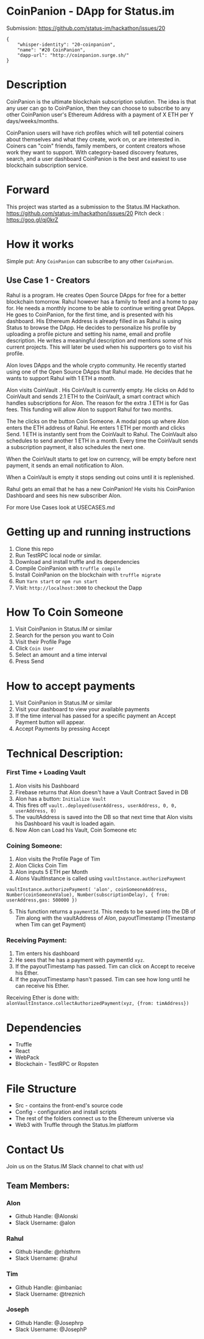 # CoinPanion - DApp for Status.im

Submission: https://github.com/status-im/hackathon/issues/20

```
{
    "whisper-identity": "20-coinpanion",
    "name": "#20 CoinPanion",
    "dapp-url": "http://coinpanion.surge.sh/"
}
```



# Description

CoinPanion is the ultimate blockchain subscription solution. The idea is that any user can go to CoinPanion, then they can choose to subscribe to any other CoinPanion user's Ethereum Address with a payment of X ETH per Y days/weeks/months.

CoinPanion users will have rich profiles which will tell potential coiners about themselves and what they create, work on, or are interested in. Coiners can "coin" friends, family members, or content creators whose work they want to support. With category-based discovery features, search, and a user dashboard CoinPanion is the best and easiest to use blockchain subscription service.

# Forward
This project was started as a submission to the Status.IM Hackathon.
https://github.com/status-im/hackathon/issues/20
Pitch deck : https://goo.gl/qj0krZ

# How it works

Simple put: Any `CoinPanion` can subscribe to any other `CoinPanion`.
## Use Case 1 - Creators

Rahul is a program. He creates Open Source DApps for free for a better blockchain tomorrow.
Rahul however has a family to feed and a home to pay for. He needs a monthly income to be able to continue writing great DApps.
He goes to CoinPanion, for the first time, and is presented with his dashboard.
His Ethereum Address is already filled in as Rahul is using Status to browse the DApp.
He decides to personalize his profile by uploading a profile picture and setting his name, email and profile description.
He writes a meaningful description and mentions some of his current projects.
This will later be used when his supporters go to visit his profile.

Alon loves DApps and the whole crypto community.
He recently started using one of the Open Source DApps that Rahul made.
He decides that he wants to support Rahul with 1 ETH a month.

Alon visits CoinVault . His CoinVault is currently empty.
He clicks on Add to CoinVault and sends 2.1 ETH to the CoinVault, a smart contract which handles subscriptions for Alon.
The reason for the extra .1 ETH is for Gas fees.
This funding will allow Alon to support Rahul for two months.

The he clicks on the button Coin Someone.
A modal pops up where Alon enters the ETH address of Rahul.
He enters 1 ETH per month and clicks Send.
1 ETH is instantly sent from the CoinVault to Rahul.
The CoinVault also schedules to send another 1 ETH in a month.
Every time the CoinVault sends a subscription payment, it also schedules the next one.

When the CoinVault starts to get low on currency, will be empty before next payment, it sends an email notification to Alon.

When a CoinVault is empty it stops sending out coins until it is replenished.

Rahul gets an email that he has a new CoinPanion!
He visits his CoinPanion Dashboard and sees his new subscriber Alon.

For more Use Cases look at USECASES.md

# Getting up and running instructions
1. Clone this repo
2. Run TestRPC local node or similar.
3. Download and install truffle and its dependencies
5. Compile CoinPanion with `truffle compile`
6. Install CoinPanion on the blockchain with `truffle migrate`
7. Run `Yarn start` or `npm run start`
8. Visit: `http://localhost:3000` to checkout the Dapp

# How To Coin Someone
1. Visit CoinPanion in Status.IM or similar
2. Search for the person you want to Coin
3. Visit their Profile Page
4. Click `Coin User`
3. Select an amount and a time interval
4. Press Send

# How to accept payments
1. Visit CoinPanion in Status.IM or similar
2. Visit your dashboard to view your available payments
3. If the time interval has passed for a specific payment an Accept Payment button will appear.
3. Accept Payments by pressing Accept

# Technical Description:
### First Time + Loading Vault
1. Alon visits his Dashboard
2. Firebase returns that Alon doesn't have a Vault Contract Saved in DB
3. Alon has a button: `Initialize Vault`
4. This fires off `vault..deployed(userAddress, userAddress, 0, 0, userAddress, 0)`
5. The vaultAddress is saved into the DB so that next time that Alon visits his Dashboard his vault is loaded again.
6. Now Alon can Load his Vault, Coin Someone etc

### Coining Someone:
1. Alon visits the Profile Page of Tim
2. Alon Clicks Coin Tim
3. Alon inputs 5 ETH per Month
4. Alons VaultInstance is called using `vaultInstance.authorizePayment`
```
vaultInstance.authorizePayment( 'alon', coinSomeoneAddress, Number(coinSomeoneValue), Number(subscriptionDelay), { from: userAddress,gas: 500000 })
```
5. This function returns a `paymentId`. This needs to be saved into the DB of *Tim* along with the vaultAddress of *Alon*, payoutTimestamp (Timestamp when Tim can get Payment)

### Receiving Payment:
1. Tim enters his dashboard
2. He sees that he has a payment with paymentId `xyz`. 
3. If the payoutTimestamp has passed. Tim can click on Accept to receive his Ether.
3. If the payoutTimestamp hasn't passed. Tim can see how long until he can receive his Ether.

Receiving Ether is done with: `alonVaultInstance.collectAuthorizedPayment(xyz, {from: timAddress})`

# Dependencies
* Truffle
* React
* WebPack
* Blockchain - TestRPC or Ropsten

# File Structure
* Src - contains the front-end's source code 
* Config - configuration and install scripts 
* The rest of the folders connect us to the Ethereum universe via
* Web3 with Truffle through the Status.Im platform

# Contact Us
Join us on the Status.IM Slack channel to chat with us!

## Team Members:
### Alon
* Github Handle: @Alonski
* Slack Username: @alon

### Rahul
* Github Handle: @rhlsthrm
* Slack Username: @rahul

### Tim
* Github Handle: @imbaniac
* Slack Username: @treznich

### Joseph
* Github Handle: @Josephrp
* Slack Username: @JosephP
